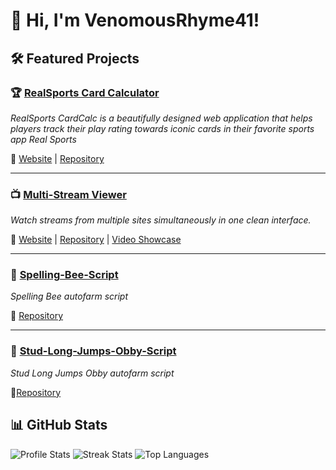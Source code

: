 # 👋 Hi, I'm VenomousRhyme41!

## 🛠️ Featured Projects
### 🏆 [RealSports Card Calculator](https://github.com/VenomousRhyme41/RealSports-CardCalc)
_RealSports CardCalc is a beautifully designed web application that helps players track their play rating towards iconic cards in their favorite sports app Real Sports_

🔗 [Website](https://venomousrhyme41.github.io/RealSports-CardCalc/) | [Repository](https://github.com/VenomousRhyme41/RealSports-CardCalc)

----
### 📺 [Multi-Stream Viewer](https://github.com/VenomousRhyme41/Multi-Stream-Viewer)
_Watch streams from multiple sites simultaneously in one clean interface._

🔗 [Website](https://venomousrhyme41.github.io/Multi-Stream-Viewer/) | [Repository](https://github.com/VenomousRhyme41/Multi-Stream-Viewer) | [Video Showcase](https://youtu.be/kNeU4c3-77c?si=lDe_G_5c3ryOVDGL)

----
### 🐝 [Spelling-Bee-Script](https://github.com/VenomousRhyme41/Spelling-Bee-Script)
_Spelling Bee autofarm script_

🔗 [Repository](https://github.com/VenomousRhyme41/Spelling-Bee-Script)

----
### 🏃 [Stud-Long-Jumps-Obby-Script](https://github.com/VenomousRhyme41/Stud-Long-Jumps-Obby-Script)
_Stud Long Jumps Obby autofarm script_

🔗[Repository](https://github.com/VenomousRhyme41/Stud-Long-Jumps-Obby-Script)

## 📊 GitHub Stats
  
![Profile Stats](https://github-readme-stats.vercel.app/api?username=VenomousRhyme41&show_icons=true&theme=dark&hide_border=true&count_private=true&include_all_commits=true)  ![Streak Stats](https://streak-stats.demolab.com?user=VenomousRhyme41&theme=dark&hide_border=true)  ![Top Languages](https://github-readme-stats.vercel.app/api/top-langs/?username=VenomousRhyme41&layout=compact&theme=dark&hide_border=true)
